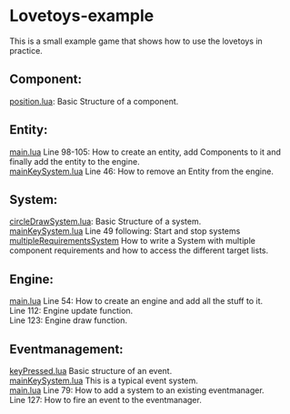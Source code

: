 # Lovetoys-example

This is a small example game that shows how to use the lovetoys in practice.

## Component:
[position.lua](https://github.com/lovetoys/Lovetoys-examples/blob/master/components/physic/position.lua): Basic Structure of a component.

## Entity:
[main.lua](https://github.com/lovetoys/Lovetoys-examples/blob/master/main.lua) Line 98-105: How to create an entity, add Components to it and finally add the entity to the engine.  
[mainKeySystem.lua](https://github.com/lovetoys/Lovetoys-examples/blob/master/systems/event/mainKeySystem.lua) Line 46: How to remove an Entity from the engine.  

## System:
[circleDrawSystem.lua](https://github.com/lovetoys/Lovetoys-examples/blob/master/systems/graphic/circleDrawSystem.lua): Basic Structure of a system.  
[mainKeySystem.lua](https://github.com/lovetoys/Lovetoys-examples/blob/master/systems/event/mainKeySystem.lua) Line 49 following: Start and stop systems
[multipleRequirementsSystem](https://github.com/lovetoys/Lovetoys-examples/blob/master/systems/test/multipleRequirementsSystem.lua) How to write a System with multiple component requirements and how to access the different target lists.

## Engine:
[main.lua](https://github.com/lovetoys/Lovetoys-examples/blob/master/main.lua) Line 54: How to create an engine and add all the stuff to it.  
Line 112: Engine update function.  
Line 123: Engine draw function.  


## Eventmanagement:
[keyPressed.lua](https://github.com/lovetoys/Lovetoys-examples/blob/master/events/keyPressed.lua) Basic structure of an event.  
[mainKeySystem.lua](https://github.com/lovetoys/Lovetoys-examples/blob/master/systems/event/mainKeySystem.lua) This is a typical event system.  
[main.lua](https://github.com/lovetoys/Lovetoys-examples/blob/master/main.lua) Line 79: How to add a system to an existing eventmanager.  
Line 127: How to fire an event to the eventmanager.  

